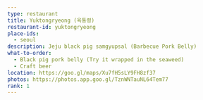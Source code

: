 ```yaml
---
type: restaurant
title: Yuktongryeong (육통령)
restaurant-id: yuktongryeong
place-ids:
  - seoul
description: Jeju black pig samgyupsal (Barbecue Pork Belly)
what-to-order:
  - Black pig pork belly (Try it wrapped in the seaweed)
  - Craft beer
location: https://goo.gl/maps/Xu7fH5sLY9FH8zf37
photos: https://photos.app.goo.gl/TznWNTauNL64Tem77
rank: 1
---
```

